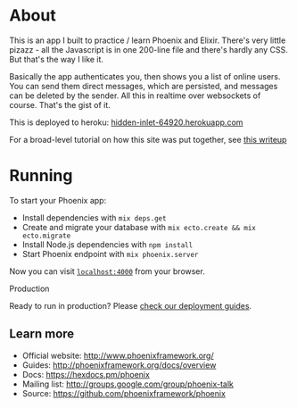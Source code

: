 # About

This is an app I built to practice / learn Phoenix and Elixir. There's very little pizazz - all the Javascript is in one 200-line file and there's hardly any CSS. But that's the way I like it. 

Basically the app authenticates you, then shows you a list of online users. You can send them direct messages, which are persisted, and messages can be deleted by the sender. All this in realtime over websockets of course. That's the gist of it.

This is deployed to heroku: [hidden-inlet-64920.herokuapp.com](https://hidden-inlet-64920.herokuapp.com)

For a broad-level tutorial on how this site was put together, see [this writeup](./writeup.md)

# Running

To start your Phoenix app:

  * Install dependencies with `mix deps.get`
  * Create and migrate your database with `mix ecto.create && mix ecto.migrate`
  * Install Node.js dependencies with `npm install`
  * Start Phoenix endpoint with `mix phoenix.server`

Now you can visit [`localhost:4000`](http://localhost:4000) from your browser.

Production

Ready to run in production? Please [check our deployment guides](http://www.phoenixframework.org/docs/deployment).

## Learn more

  * Official website: http://www.phoenixframework.org/
  * Guides: http://phoenixframework.org/docs/overview
  * Docs: https://hexdocs.pm/phoenix
  * Mailing list: http://groups.google.com/group/phoenix-talk
  * Source: https://github.com/phoenixframework/phoenix
